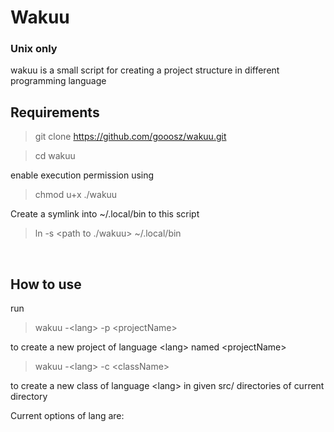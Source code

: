 # Wakuu
### Unix only

wakuu is a small script for creating a project structure in different programming language <br />


## Requirements

> git clone https://github.com/gooosz/wakuu.git

> cd wakuu

enable execution permission using <br />

> chmod u+x ./wakuu

Create a symlink into ~/.local/bin to this script <br />

> ln -s <path to ./wakuu> ~/.local/bin

<br />

## How to use

run

> wakuu -\<lang> -p \<projectName>
  
to create a new project of language \<lang> named \<projectName>
<br />

> wakuu -\<lang> -c \<className>			

to create a new class of language \<lang> in given src/ directories of current directory
<br />

Current options of lang are: 
